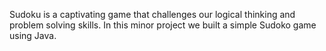 Sudoku is a captivating game that challenges our logical thinking and problem solving skills.
In this minor project we built a simple Sudoko game using Java.
